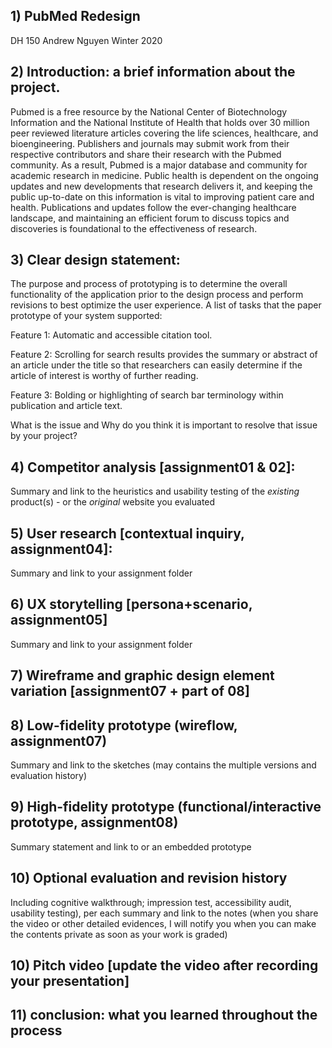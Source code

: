 ## 1) PubMed Redesign
DH 150 Andrew Nguyen Winter 2020


## 2) Introduction: a brief information about the project.

 Pubmed is a free resource by the National Center of Biotechnology Information and the National Institute of Health that holds over 30 million peer reviewed literature articles covering the life sciences, healthcare, and bioengineering. Publishers and journals may submit work from their respective contributors and share their research with the Pubmed community. As a result, Pubmed is a major database and community for academic research in medicine. Public health is dependent on the ongoing updates and new developments that research delivers it, and keeping the public up-to-date on this information is vital to improving patient care and health. Publications and updates follow the ever-changing healthcare landscape, and maintaining an efficient forum to discuss topics and discoveries is foundational to the effectiveness of research.

## 3) Clear design statement: 

The purpose and process of prototyping is to determine the overall functionality of the application prior to the design process and perform revisions to best optimize the user experience. A list of tasks that the paper prototype of your system supported:

Feature 1: Automatic and accessible citation tool.

Feature 2: Scrolling for search results provides the summary or abstract of an article under the title so that researchers can easily determine if the article of interest is worthy of further reading.

Feature 3: Bolding or highlighting of search bar terminology within publication and article text.

What is the issue and Why do you think it is important to resolve that issue by your project? 


## 4) Competitor analysis [assignment01 & 02]:
Summary and link to the heuristics and usability testing of the *existing* product(s) - or the *original* website you evaluated


## 5) User research [contextual inquiry, assignment04]:
Summary and link to your assignment folder


## 6) UX storytelling [persona+scenario, assignment05]
Summary and link to your assignment folder


## 7) Wireframe and graphic design element variation [assignment07 + part of 08]


## 8) Low-fidelity prototype (wireflow, assignment07)
Summary and link to the sketches (may contains the multiple versions and evaluation history)


## 9) High-fidelity prototype (functional/interactive prototype, assignment08)
Summary statement and link to or an embedded prototype


## 10) Optional evaluation and revision history 
Including cognitive walkthrough; impression test, accessibility audit, usability testing), per each summary and link to the notes (when you share the video or other detailed evidences, I will notify you when you can make the contents private as soon as your work is graded)


## 10) Pitch video [update the video after recording your presentation]


## 11) conclusion: what you learned throughout the process


